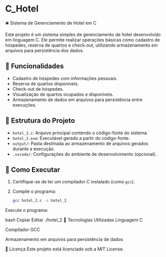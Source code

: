 # C_Hotel

🛎️ Sistema de Gerenciamento de Hotel em C

Este projeto é um sistema simples de gerenciamento de hotel desenvolvido em linguagem C. Ele permite realizar operações básicas como cadastro de hóspedes, reserva de quartos e check-out, utilizando armazenamento em arquivos para persistência dos dados.

## 🧠 Funcionalidades

- Cadastro de hóspedes com informações pessoais.
- Reserva de quartos disponíveis.
- Check-out de hóspedes.
- Visualização de quartos ocupados e disponíveis.
- Armazenamento de dados em arquivos para persistência entre execuções.

## 📂 Estrutura do Projeto

- `hotel_2.c`: Arquivo principal contendo o código-fonte do sistema.
- `hotel_2.exe`: Executável gerado a partir do código-fonte.
- `output/`: Pasta destinada ao armazenamento de arquivos gerados durante a execução.
- `.vscode/`: Configurações do ambiente de desenvolvimento (opcional).

## 🚀 Como Executar

1. Certifique-se de ter um compilador C instalado (como `gcc`).
2. Compile o programa:

   ```bash
   gcc hotel_2.c -o hotel_2
Execute o programa:

bash
Copiar
Editar
./hotel_2
🔧 Tecnologias Utilizadas
Linguagem C

Compilador GCC

Armazenamento em arquivos para persistência de dados

📄 Licença
Este projeto está licenciado sob a MIT License.
